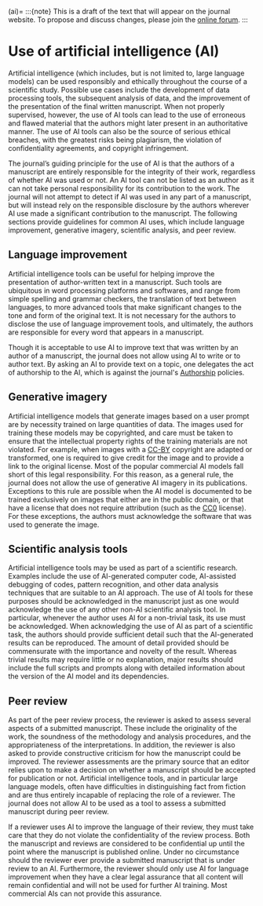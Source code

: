 (ai)=
:::{note}
This is a draft of the text that will appear on the journal website. To propose and discuss changes, please join the [online forum](#forum).
:::

# Use of artificial intelligence (AI)

Artificial intelligence (which includes, but is not limited to, large language models) can be used responsibly and ethically throughout the course of a scientific study. Possible use cases include the development of data processing tools, the subsequent analysis of data, and the improvement of the presentation of the final written manuscript. When not properly supervised, however, the use of AI tools can lead to the use of erroneous and flawed material that the authors might later present in an authoritative manner. The use of AI tools can also be the source of serious ethical breaches, with the greatest risks being plagiarism, the violation of confidentiality agreements, and copyright infringement.

The journal’s guiding principle for the use of AI is that the authors of a manuscript are entirely responsible for the integrity of their work, regardless of whether AI was used or not. An AI tool can not be listed as an author as it can not take personal responsibility for its contribution to the work. The journal will not attempt to detect if AI was used in any part of a manuscript, but will instead rely on the responsible disclosure by the authors wherever AI use made a significant contribution to the manuscript.
The following sections provide guidelines for common AI uses, which include language improvement, generative imagery, scientific analysis, and peer review.

## Language improvement

Artificial intelligence tools can be useful for helping improve the presentation of author-written text in a manuscript. Such tools are ubiquitous in word processing platforms and softwares, and range from simple spelling and grammar checkers, the translation of text between languages, to more advanced tools that make significant changes to the tone and form of the original text. It is not necessary for the authors to disclose the use of language improvement tools, and ultimately, the authors are responsible for every word that appears in a manuscript.

Though it is acceptable to use AI to improve text that was written by an author of a manuscript, the journal does not allow using AI to write or to author text. By asking an AI to provide text on a topic, one delegates the act of authorship to the AI, which is against the journal's [Authorship](@authorship) policies.

## Generative imagery

Artificial intelligence models that generate images based on a user prompt are by necessity trained on large quantities of data. The images used for training these models may be copyrighted, and care must be taken to ensure that the intellectual property rights of the training materials are not violated. For example, when images with a [CC-BY](https://creativecommons.org/licenses/by/4.0/) copyright are adapted or transformed, one is required to give credit for the image and to provide a link to the original license. Most of the popular commercial AI models fall short of this legal responsibility. For this reason, as a general rule, the journal does not allow the use of generative AI imagery in its publications. Exceptions to this rule are possible when the AI model is documented to be trained exclusively on images that either are in the public domain, or that have a license that does not require attribution (such as the [CC0](https://creativecommons.org/public-domain/cc0/) license). For these exceptions, the authors must acknowledge the software that was used to generate the image.

## Scientific analysis tools

Artificial intelligence tools may be used as part of a scientific research. Examples include the use of AI-generated computer code, AI-assisted debugging of codes, pattern recognition, and other data analysis techniques that are suitable to an AI approach. The use of AI tools for these purposes should be acknowledged in the manuscript just as one would acknowledge the use of any other non-AI scientific analysis tool. In particular, whenever the author uses AI for a non-trivial task, its use must be acknowledged.
When acknowledging the use of AI as part of a scientific task, the authors should provide sufficient detail such that the AI-generated results can be reproduced. The amount of detail provided should be commensurate with the importance and novelty of the result. Whereas trivial results may require little or no explanation, major results should include the full scripts and prompts along with detailed information about the version of the AI model and its dependencies.

## Peer review

As part of the peer review process, the reviewer is asked to assess several aspects of a submitted manuscript. These include the originality of the work, the soundness of the methodology and analysis procedures, and the appropriateness of the interpretations. In addition, the reviewer is also asked to provide constructive criticism for how the manuscript could be improved. The reviewer assessments are the primary source that an editor relies upon to make a decision on whether a manuscript should be accepted for publication or not. Artificial intelligence tools, and in particular large language models, often have difficulties in distinguishing fact from fiction and are thus entirely incapable of replacing the role of a reviewer. The journal does not allow AI to be used as a tool to assess a submitted manuscript during peer review.

If a reviewer uses AI to improve the language of their review, they must take care that they do not violate the confidentiality of the review process. Both the manuscript and reviews are considered to be confidential up until the point where the manuscript is published online. Under no circumstance should the reviewer ever provide a submitted manuscript that is under review to an AI. Furthermore, the reviewer should only use AI for language improvement when they have a clear legal assurance that all content will remain confidential and will not be used for further AI training. Most commercial AIs can not provide this assurance.
